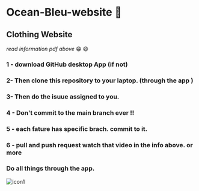 # Ocean-Bleu-website :dress:
## Clothing Website 
*read information pdf above* :grin: :smile:
### 1 - download GitHub desktop App (if not)
### 2- Then clone this repository to your laptop. (through the app )
### 3- Then do the isuue assigned to you.
### 4 - Don't commit to the main branch ever !!
### 5 - each fature has specific brach. commit to it.
### 6 - pull and push request watch that video in the info above. or more
### Do all things through the app.

![icon1](https://github.com/user-attachments/assets/7d1dffe6-cffe-4757-8ee3-092a145186fc)
